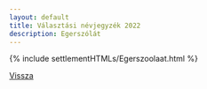 ```yaml
---
layout: default
title: Választási névjegyzék 2022
description: Egerszólát
---
```


{% include settlementHTMLs/Egerszoolaat.html %}

[Vissza](../)